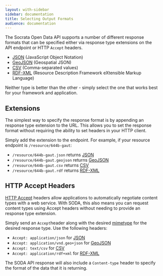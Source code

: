 ```yaml
---
layout: with-sidebar
sidebar: documentation
title: Selecting Output Formats
audience: documentation
---
```


The Socrata Open Data API supports a number of different response formats that can be specified either via response type extensions on the API endpoint or HTTP `Accept` headers.

* [JSON](/docs/formats/json.html) (JavaScript Object Notation)
* [GeoJSON](/docs/formats/geojson.html) (Geospatial JSON)
* [CSV](/docs/formats/csv.html) (Comma-separated values)
* [RDF-XML](/docs/formats/rdf-xml.html) (Resource Description Framework eXtensible Markup Language)

Neither type is better than the other - simply select the one that works best for your framework and application.

## Extensions

The simplest way to specify the response format is by appending an response type extension to the URL. This allows you to set the response format without requiring the ability to set headers in your HTTP client.

Simply add the extension to the endpoint. For example, if your resource endpoint is `/resource/644b-gaut`:

* `/resource/644b-gaut.json` returns [JSON](/docs/formats/json.html)
* `/resource/644b-gaut.geojson` returns [GeoJSON](/docs/formats/geojson.html)
* `/resource/644b-gaut.csv` returns [CSV](/docs/formats/csv.html)
* `/resource/644b-gaut.rdf` returns [RDF-XML](/docs/formats/rdf-xml.html)

## HTTP Accept Headers

[HTTP Accept](http://www.w3.org/Protocols/rfc2616/rfc2616-sec14.html) headers allow applications to automatically negotiate content types with a web service. With SODA, this also means you can request content types using Accept headers without needing to provide an response type extension.

Simply send an `Accept`header along with the desired [mimetype](http://en.wikipedia.org/wiki/Internet_media_type) for the desired response type. Use the following headers:

* `Accept: application/json` for [JSON](/docs/formats/json.html)
* `Accept: application/vnd.geo+json` for [GeoJSON](/docs/formats/geojson.html)
* `Accept: text/csv` for [CSV](/docs/formats/csv.html)
* `Accept: application/rdf+xml` for [RDF-XML](/docs/formats/rdf-xml.html)

The SODA API response will also include a `Content-type` header to specify the format of the data that it is returning.
